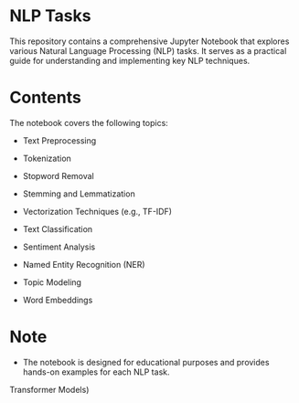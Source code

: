 # NLP Tasks
This repository contains a comprehensive Jupyter Notebook that explores various Natural Language Processing (NLP) tasks. It serves as a practical guide for understanding and implementing key NLP techniques.​

# Contents
The notebook covers the following topics:​

* Text Preprocessing

* Tokenization

* Stopword Removal

* Stemming and Lemmatization

* Vectorization Techniques (e.g., TF-IDF)

* Text Classification

* Sentiment Analysis

* Named Entity Recognition (NER)

* Topic Modeling

* Word Embeddings

# Note

* The notebook is designed for educational purposes and provides hands-on examples for each NLP task.

Transformer Models)
